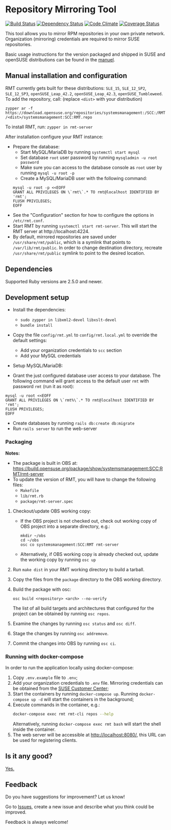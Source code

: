# Repository Mirroring Tool
[![Build Status](https://travis-ci.org/SUSE/rmt.svg?branch=master)](https://travis-ci.org/SUSE/rmt)
[![Dependency Status](https://gemnasium.com/SUSE/rmt.svg)](https://gemnasium.com/SUSE/rmt)
[![Code Climate](https://codeclimate.com/github/SUSE/rmt.png)](https://codeclimate.com/github/SUSE/rmt)
[![Coverage Status](https://coveralls.io/repos/SUSE/rmt/badge.svg?branch=master&service=github)](https://coveralls.io/github/SUSE/rmt?branch=master)

This tool allows you to mirror RPM repositories in your own private network.
Organization (mirroring) credentials are required to mirror SUSE repositories.

Basic usage instructions for the version packaged and shipped in SUSE and openSUSE distributions can be found in the [manuel](MANUAL.md).

## Manual installation and configuration

RMT currently gets built for these distributions: `SLE_15`, `SLE_12_SP2`, `SLE_12_SP3`, `openSUSE_Leap_42.2`, `openSUSE_Leap_42.3`, `openSUSE_Tumbleweed`.
To add the repository, call: (replace `<dist>` with your distribution)

`zypper ar -f https://download.opensuse.org/repositories/systemsmanagement:/SCC:/RMT/<dist>/systemsmanagement:SCC:RMT.repo`

To install RMT, run: `zypper in rmt-server`

After installation configure your RMT instance:

* Prepare the database:
    * Start MySQL/MariaDB by running `systemctl start mysql`
    * Set database `root` user password by running `mysqladmin -u root password`
    * Make sure you can access to the database console as `root` user by running `mysql -u root -p`
    * Create a MySQL/MariaDB user with the following command:
    ```
    mysql -u root -p <<EOFF
    GRANT ALL PRIVILEGES ON \`rmt\`.* TO rmt@localhost IDENTIFIED BY 'rmt';
    FLUSH PRIVILEGES;
    EOFF
    ```
* See the "Configuration" section for how to configure the options in `/etc/rmt.conf`.
* Start RMT by running `systemctl start rmt-server`. This will start the RMT server at http://localhost:4224.
* By default, mirrored repositories are saved under `/usr/share/rmt/public`, which is a symlink that points to
`/var/lib/rmt/public`. In order to change destination directory, recreate `/usr/share/rmt/public` symlink to point to the
desired location.

## Dependencies

Supported Ruby versions are 2.5.0 and newer.

## Development setup

* Install the dependencies:
  * `sudo zypper in libxml2-devel libxslt-devel`
  * `bundle install`
* Copy the file `config/rmt.yml` to `config/rmt.local.yml` to override the default settings:
    * Add your organization credentials to `scc` section
    * Add your MySQL credentials

* Setup MySQL/MariaDB:

* Grant the just configured database user access to your database. The following command will grant access to the default user `rmt` with password `rmt` (run it as root):

```
mysql -u root <<EOFF
GRANT ALL PRIVILEGES ON \`rmt%\`.* TO rmt@localhost IDENTIFIED BY 'rmt';
FLUSH PRIVILEGES;
EOFF
```
* Create databases by running `rails db:create db:migrate`
* Run `rails server` to run the web-server

### Packaging

**Notes:**

* The package is built in OBS at: https://build.opensuse.org/package/show/systemsmanagement:SCC:RMT/rmt-server
* To update the version of RMT, you will have to change the following files:
  * `Makefile`
  * `lib/rmt.rb`
  * `package/rmt-server.spec`

1. Checkout/update OBS working copy:
      * If the OBS project is not checked out, check out working copy of OBS project into a separate directory, e.g.:
          ```
          mkdir ~/obs
          cd ~/obs
          osc co systemsmanagement:SCC:RMT rmt-server
          ```
      * Alternatively, if OBS working copy is already checked out, update the working copy by running `osc up`
2. Run `make dist` in your RMT working directory to build a tarball.
3. Copy the files from the `package` directory to the OBS working directory.
4. Build the package with osc:

    `osc build <repository> <arch> --no-verify`

    The list of all build targets and architectures that configured for the project can be obtained by running `osc repos`.

5. Examine the changes by running `osc status` and `osc diff`.
6. Stage the changes by running `osc addremove`.
7. Commit the changes into OBS by running `osc ci`.

### Running with docker-compose

In order to run the application locally using docker-compose:

1. Copy `.env.example` file to `.env`;
2. Add your organization credentials to `.env` file. Mirroring credentials can be obtained from the [SUSE Customer Center](https://scc.suse.com/organization);
3. Start the containers by running `docker-compose up`. Running `docker-compose up -d` will start the containers in the background;
4. Execute commands in the container, e.g.:
    ```bash
    docker-compose exec rmt rmt-cli repos --help
    ```
    Alternatively, running `docker-compose exec rmt bash` will start the shell inside the container.
5. The web server will be accessible at [http://localhost:8080/](http://localhost:8080/), this URL can be used for registering clients.

## Is it any good?

[Yes.](https://news.ycombinator.com/item?id=3067434)

## Feedback

Do you have suggestions for improvement? Let us know!

Go to [Issues](https://github.com/SUSE/rmt/issues/new), create a new issue and describe what you think could be improved.

Feedback is always welcome!
